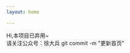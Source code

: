 ```yaml
---
layout: home

---
```


<SpotlightCursorText>
  Hi,本项目已弃用~<br />
 请关注公众号：徐大兵
</SpotlightCursorText>
git commit -m "更新首页"